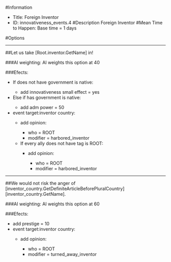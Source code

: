#Information
 - Title: Foreign Inventor
 - ID: innovativeness_events.4
#Description
Foreign Inventor
#Mean Time to Happen:
Base time = 1 days

#Options

___
##Let us take [Root.inventor.GetName] in!

###AI weighting:
AI weights this option at 40


###Efects:<ul><li>If does not have government is native:</li><ul><li>add innovativeness small effect = yes</li></ul><li>Else if has government is native:</li><ul><li>add adm power = 50</li></ul><li>event target:inventor country:</li><ul><li>add opinion:</li><ul><li>who = ROOT</li><li>modifier = harbored_inventor</li></ul><li>If every ally does not have tag is ROOT:</li><ul><li>add opinion:</li><ul><li>who = ROOT</li><li>modifier = harbored_inventor</li></ul></ul></ul></ul>

___
##We would not risk the anger of [inventor_country.GetDefiniteArticleBeforePluralCountry][inventor_country.GetName].

###AI weighting:
AI weights this option at 60


###Efects:<ul><li>add prestige = 10</li><li>event target:inventor country:</li><ul><li>add opinion:</li><ul><li>who = ROOT</li><li>modifier = turned_away_inventor</li></ul></ul></ul>
